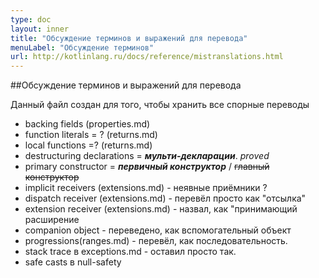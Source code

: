 ```yaml
---
type: doc
layout: inner
title: "Обсуждение терминов и выражений для перевода"
menuLabel: "Обсуждение терминов"
url: http://kotlinlang.ru/docs/reference/mistranslations.html
---
```


##Обсуждение терминов и выражений для перевода

Данный файл создан для того, чтобы хранить все спорные переводы

* backing fields (properties.md)
* function literals = ? (returns.md)
* local functions =? (returns.md)
* destructuring declarations = ___мульти-декларации___. *proved*
* primary constructor = ___первичный конструктор___ / ~~главный конструктор~~
* implicit receivers (extensions.md) - неявные приёмники ?
* dispatch receiver (extensions.md) - перевёл просто как "отсылка"
* extension receiver (extensions.md) - назвал, как "принимающий расширение
* companion object - переведено, как вспомогательный объект
* progressions(ranges.md) - перевёл, как последовательность.
* stack trace в exceptions.md - оставил просто так.
* safe casts в null-safety
